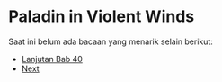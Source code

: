 
# Paladin in Violent Winds

Saat ini belum ada bacaan yang menarik selain berikut:

- [Lanjutan Bab 40](yttlj-continue/contents/Prolog/antara-mimpi-dan-kenyataan)
- [Next](yttlj-continue/contents/Prolog/shaoshi-11-Juli-1355)


